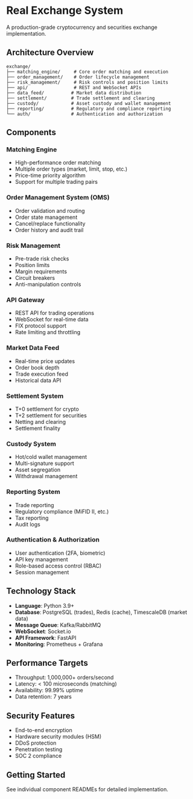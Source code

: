 # Real Exchange System

A production-grade cryptocurrency and securities exchange implementation.

## Architecture Overview

```
exchange/
├── matching_engine/     # Core order matching and execution
├── order_management/    # Order lifecycle management
├── risk_management/     # Risk controls and position limits
├── api/                 # REST and WebSocket APIs
├── data_feed/          # Market data distribution
├── settlement/         # Trade settlement and clearing
├── custody/            # Asset custody and wallet management
├── reporting/          # Regulatory and compliance reporting
└── auth/               # Authentication and authorization
```

## Components

### Matching Engine
- High-performance order matching
- Multiple order types (market, limit, stop, etc.)
- Price-time priority algorithm
- Support for multiple trading pairs

### Order Management System (OMS)
- Order validation and routing
- Order state management
- Cancel/replace functionality
- Order history and audit trail

### Risk Management
- Pre-trade risk checks
- Position limits
- Margin requirements
- Circuit breakers
- Anti-manipulation controls

### API Gateway
- REST API for trading operations
- WebSocket for real-time data
- FIX protocol support
- Rate limiting and throttling

### Market Data Feed
- Real-time price updates
- Order book depth
- Trade execution feed
- Historical data API

### Settlement System
- T+0 settlement for crypto
- T+2 settlement for securities
- Netting and clearing
- Settlement finality

### Custody System
- Hot/cold wallet management
- Multi-signature support
- Asset segregation
- Withdrawal management

### Reporting System
- Trade reporting
- Regulatory compliance (MiFID II, etc.)
- Tax reporting
- Audit logs

### Authentication & Authorization
- User authentication (2FA, biometric)
- API key management
- Role-based access control (RBAC)
- Session management

## Technology Stack

- **Language**: Python 3.9+
- **Database**: PostgreSQL (trades), Redis (cache), TimescaleDB (market data)
- **Message Queue**: Kafka/RabbitMQ
- **WebSocket**: Socket.io
- **API Framework**: FastAPI
- **Monitoring**: Prometheus + Grafana

## Performance Targets

- Throughput: 1,000,000+ orders/second
- Latency: < 100 microseconds (matching)
- Availability: 99.99% uptime
- Data retention: 7 years

## Security Features

- End-to-end encryption
- Hardware security modules (HSM)
- DDoS protection
- Penetration testing
- SOC 2 compliance

## Getting Started

See individual component READMEs for detailed implementation.